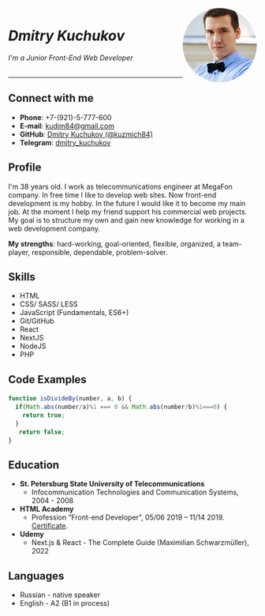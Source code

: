 <img align="right" style="border-radius:50%" src="https://raw.githubusercontent.com/kuzmich84/my-images/main/avatars/avatar-150.jpg"  />

# _Dmitry Kuchukov_ 
_I'm a Junior Front-End Web Developer_
</br>
</br>

---

## Connect with me


  - **Phone**: +7-(921)-5-777-600
  - **E-mail**: kudim84@gmail.com
  - **GitHub**: [Dmitry Kuchukov (@kuzmich84)](https://github.com/kuzmich84)
  - **Telegram**: [dmitry_kuchukov](https://t.me/dmitry_kuchukov)
  
## Profile

I'm 38 years old. I work as telecommunications engineer at MegaFon company. In free time I like to develop web sites. Now front-end development is my hobby. In the future I would like it to become my main job. At the moment I help my friend support his commercial web projects. My goal is to structure my own and gain new knowledge for working in a web 
development company.  

**My strengths**: hard-working, goal-oriented, flexible, organized, a team-player, responsible, dependable, problem-solver. 

## Skills

- HTML
- CSS/ SASS/ LESS
- JavaScript (Fundamentals, ES6+)
- Git/GitHub
- React
- NextJS
- NodeJS
- PHP

## Code Examples

```javascript 
function isDivideBy(number, a, b) {
  if(Math.abs(number/a)%1 === 0 && Math.abs(number/b)%1===0) {
    return true;
  }
   return false;
}
 ```

 ## Education

- **St.  Petersburg State University of Telecommunications**
  -   Infocommunication Technologies and Communication Systems,  2004 - 2008
- **HTML Academy**
  - Profession “Front-end Developer”, 05/06 2019 – 11/14 2019. [Certificate](https://assets.htmlacademy.ru/certificates/profession/5/625447.pdf?1579507998&_ga=2.27299903.2015208606.1662557287-2009764206.1657919392).
- **Udemy**
   - Next.js & React - The Complete Guide (Maximilian Schwarzmüller), 2022

## Languages

- Russian - native speaker
- English - A2 (B1 in process)